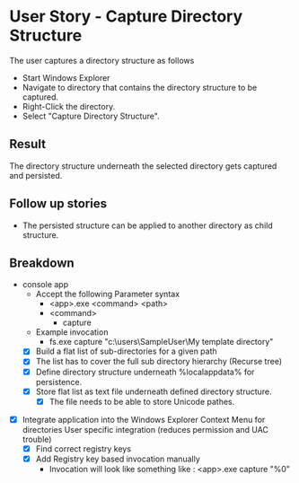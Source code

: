# User Story - Capture Directory Structure

The user captures a directory structure as follows

* Start Windows Explorer
* Navigate to directory that contains the directory structure to be captured.
* Right-Click the directory.
* Select "Capture Directory Structure".
  
## Result

The directory structure underneath the selected directory gets captured and
persisted.

## Follow up stories

* The persisted structure can be applied to another directory as child structure.

## Breakdown

* console app
  * Accept the following Parameter syntax
    * \<app\>.exe \<command> \<path\>
    * \<command\>
      * capture
  * Example invocation
    * fs.exe capture "c:\users\SampleUser\My template directory\"
  * [x] Build a flat list of sub-directories for a given path
  * [x] The list has to cover the full sub directory hierarchy (Recurse tree)
  * [x] Define directory structure underneath %localappdata% for persistence.
  * [x] Store flat list as text file underneath defined directory structure.
    * [x] The file needs to be able to store Unicode pathes.
* [x] Integrate application into the Windows Explorer Context Menu for directories
  User specific integration (reduces permission and UAC trouble)
  * [x] Find correct registry keys
  * [x] Add Registry key based invocation manually
    * Invocation will look like something like : \<app\>.exe capture "%0"
